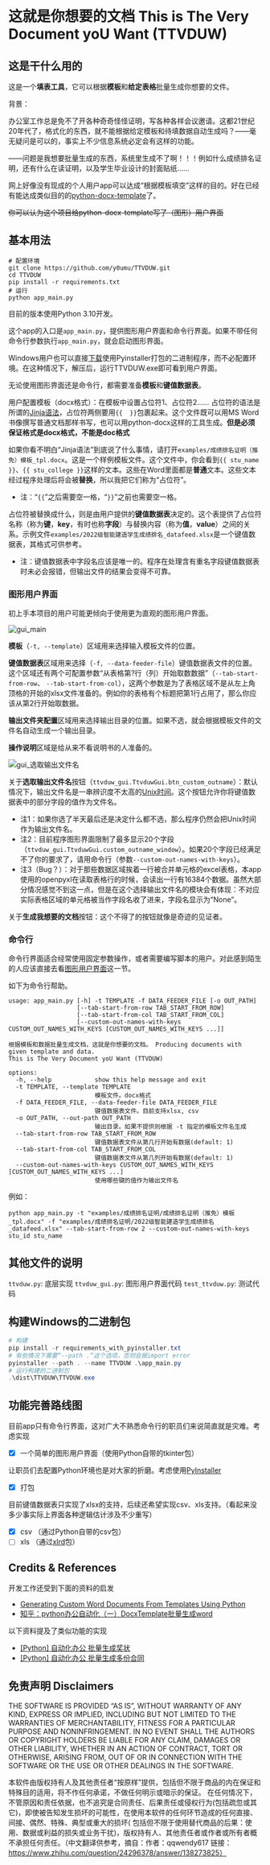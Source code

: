 # 这就是你想要的文档 This is The Very Document yoU Want (TTVDUW)

## 这是干什么用的
这是一个**填表工具**，它可以根据**模板**和**给定表格**批量生成你想要的文件。

背景：

办公室工作总是免不了开各种奇奇怪怪证明，写各种各样会议邀请。这都21世纪20年代了，格式化的东西，就不能根据给定模板和待填数据自动生成吗？——毫无疑问是可以的，事实上不少信息系统必定会有这样的功能。

——问题是我想要批量生成的东西，系统里生成不了啊！！！例如什么成绩排名证明，还有什么在读证明，以及学生毕业设计的封面贴纸……

网上好像没有现成的个人用户app可以达成“根据模板填空”这样的目的。好在已经有能达成类似目的的[python-docx-template](https://docxtpl.readthedocs.io/en/latest)了。

~~你可以认为这个项目给python-docx-template写了（图形）用户界面~~

## 基本用法
```shell
# 配置环境
git clone https://github.com/y0umu/TTVDUW.git
cd TTVDUW
pip install -r requirements.txt
# 运行
python app_main.py
```
目前的版本使用Python 3.10开发。

这个app的入口是`app_main.py`，提供图形用户界面和命令行界面。如果不带任何命令行参数执行`app_main.py`，就会启动图形界面。

Windows用户也可以直接[下载](https://github.com/y0umu/TTVDUW/releases/)使用Pyinstaller打包的二进制程序，而不必配置环境。在这种情况下，解压后，运行TTVDUW.exe即可看到用户界面。

无论使用图形界面还是命令行，都需要准备**模板**和**键值数据表**。

用户配置模板（docx格式）：在模板中设置占位符1、占位符2…… 占位符的语法是所谓的[Jinja语法](https://jinja.palletsprojects.com/en/3.0.x/templates/)，占位符两侧要用`{{  }}`包裹起来。这个文件既可以用MS Word书像撰写普通文档那样书写，也可以用python-docx这样的工具生成。**但是必须保证格式是docx格式，不能是doc格式**

如果你看不明白“Jinja语法”到底说了什么事情，请打开`examples/成绩排名证明（推免）模板_tpl.docx`。这是一个样例模板文件。这个文件中，你会看到`{{ stu_name }}`、`{{ stu_college }}`这样的文本。这些在Word里面都是**普通**文本。这些文本经过程序处理后将会被**替换**，所以我把它们称为“占位符”。

- 注：“`{{`”之后需要空一格，“`}}`”之前也需要空一格。

占位符被替换成什么，则是由用户提供的**键值数据表**决定的。这个表提供了占位符名称（称为**键**，**key**，有时也称**字段**）与替换内容（称为**值**，**value**）之间的关系。示例文件`examples/2022级智能建造学生成绩排名_datafeed.xlsx`是一个键值数据表，其格式可供参考。

- 注：键值数据表中字段名应该是唯一的。程序在处理含有重名字段键值数据表时未必会报错，但输出文件的结果会变得不可靠。

### 图形用户界面
初上手本项目的用户可能更倾向于使用更为直观的图形用户界面。

![gui_main](screenshots/ttvduw_gui.png)

**模板**（`-t, --template`）区域用来选择输入模板文件的位置。

**键值数据表**区域用来选择（`-f, --data-feeder-file`）键值数据表文件的位置。这个区域还有两个可配置参数“从表格第?行（列）开始取数数据”（`--tab-start-from-row`、 `--tab-start-from-col`），这两个参数是为了表格区域不是从左上角顶格的开始的xlsx文件准备的。例如你的表格有个标题把第1行占用了，那么你应该从第2行开始取数据。

**输出文件夹配置**区域用来选择输出目录的位置。如果不选，就会根据模板文件的文件名自动生成一个输出目录。

**操作说明**区域是给从来不看说明书的人准备的。

![gui_选取输出文件名](screenshots/ttvduw_gui_2.png)

关于**选取输出文件名**按钮（`ttvduw_gui.TtvduwGui.btn_custom_outname`）：默认情况下，输出文件名是一串辨识度不太高的[Unix时间](https://time.is/zh/Unix_time_now)。这个按钮允许你将键值数据表中的部分字段的值作为文件名。

- 注1：如果你选了半天最后还是决定什么都不选，那么程序仍然会把Unix时间作为输出文件名。
- 注2：目前程序图形界面限制了最多显示20个字段（`ttvduw_gui.TtvduwGui.custom_outname_window`）。如果20个字段已经满足不了你的要求了，请用命令行（参数`--custom-out-names-with-keys`）。
- 注3（Bug？）：对于那些数据区域挨着一行被合并单元格的excel表格，本app使用的openpyxl在读取表格行的时候，会读出一行有16384个数据。虽然大部分情况感觉不到这一点，但是在这个选择输出文件名的模块会有体现：不对应实际表格区域的单元格被当作字段名收了进来，字段名显示为“None”。

关于**生成我想要的文档**按钮：这个不得了的按钮就像是奇迹的见证者。

### 命令行
命令行界面适合经常使用固定参数操作，或者需要编写脚本的用户。对此感到陌生的人应该直接去看[图形用户界面](#图形用户界面)这一节。

如下为命令行帮助。
```
usage: app_main.py [-h] -t TEMPLATE -f DATA_FEEDER_FILE [-o OUT_PATH]
                   [--tab-start-from-row TAB_START_FROM_ROW]
                   [--tab-start-from-col TAB_START_FROM_COL]
                   [--custom-out-names-with-keys CUSTOM_OUT_NAMES_WITH_KEYS [CUSTOM_OUT_NAMES_WITH_KEYS ...]]

根据模板和数据批量生成文档，这就是你想要的文档。 Producing documents with given template and data.
This is The Very Document yoU Want (TTVDUW)

options:
  -h, --help            show this help message and exit
  -t TEMPLATE, --template TEMPLATE
                        模板文件。docx格式
  -f DATA_FEEDER_FILE, --data-feeder-file DATA_FEEDER_FILE
                        键值数据表文件。目前支持xlsx, csv
  -o OUT_PATH, --out-path OUT_PATH
                        输出目录。如果不提供则根据 -t 指定的模板文件名生成
  --tab-start-from-row TAB_START_FROM_ROW
                        键值数据表文件从第几行开始有数据(default: 1)
  --tab-start-from-col TAB_START_FROM_COL
                        键值数据表文件从第几列开始有数据(default: 1)
  --custom-out-names-with-keys CUSTOM_OUT_NAMES_WITH_KEYS [CUSTOM_OUT_NAMES_WITH_KEYS ...]
                        使用哪些键的值作为输出文件名
```

例如：
```shell
python app_main.py -t "examples/成绩排名证明/成绩排名证明（推免）模板_tpl.docx" -f "examples/成绩排名证明/2022级智能建造学生成绩排名_datafeed.xlsx" --tab-start-from-row 2 --custom-out-names-with-keys stu_id stu_name
```

## 其他文件的说明
`ttvduw.py`: 底层实现
`ttvduw_gui.py`: 图形用户界面代码
`test_ttvduw.py`: 测试代码

## 构建Windows的二进制包
```powershell
# 构建
pip install -r requirements_with_pyinstaller.txt
# 有些情况下需要“--path .”这个选项，否则会报import error
pyinstaller --path . --name TTVDUW .\app_main.py
# 运行构建的二进制包
.\dist\TTVDUW\TTVDUW.exe
```

## 功能完善路线图
目前app只有命令行界面，这对广大不熟悉命令行的职员们来说简直就是灾难。考虑实现
- [x] 一个简单的图形用户界面（使用Python自带的tkinter包）

让职员们去配置Python环境也是对大家的折磨。考虑使用[PyInstaller](https://www.pyinstaller.org/)
- [x] 打包

目前键值数据表只实现了xlsx的支持，后续还希望实现csv、xls支持。（看起来没多少事实际上界面各种逻辑估计涉及不少重写）
- [x] csv （通过Python自带的csv包）
- [ ] xls （通过[xlrd](https://xlrd.readthedocs.io/en/latest/)包）

## Credits & References
开发工作还受到下面的资料的启发
- [Generating Custom Word Documents From Templates Using Python](https://blog.formpl.us/how-to-generate-word-documents-from-templates-using-python-cb039ea2c890)
- [知乎：python办公自动化（一）DocxTemplate批量生成word](https://zhuanlan.zhihu.com/p/320314207)

以下资料提及了类似功能的实现
- [[Python] 自动化办公 批量生成奖状](https://www.jianshu.com/p/0c109c0898af)
- [[Python] 自动化办公 批量生成多份合同](https://www.jianshu.com/p/3ee47f594d81)

## 免责声明 Disclaimers
THE SOFTWARE IS PROVIDED “AS IS”, WITHOUT WARRANTY OF ANY KIND, EXPRESS OR IMPLIED, INCLUDING BUT NOT LIMITED TO THE WARRANTIES OF MERCHANTABILITY, FITNESS FOR A PARTICULAR PURPOSE AND NONINFRINGEMENT. IN NO EVENT SHALL THE AUTHORS OR COPYRIGHT HOLDERS BE LIABLE FOR ANY CLAIM, DAMAGES OR OTHER LIABILITY, WHETHER IN AN ACTION OF CONTRACT, TORT OR OTHERWISE, ARISING FROM, OUT OF OR IN CONNECTION WITH THE SOFTWARE OR THE USE OR OTHER DEALINGS IN THE SOFTWARE.

本软件由版权持有人及其他责任者“按原样”提供，包括但不限于商品的内在保证和特殊目的适用，将不作任何承诺，不做任何明示或暗示的保证。 在任何情况下，不管原因和责任依据，也不追究是合同责任、后果责任或侵权行为(包括疏忽或其它)，即使被告知发生损坏的可能性，在使用本软件的任何环节造成的任何直接、间接、偶然、特殊、典型或重大的损坏(
包括但不限于使用替代商品的后果：使用、数据或利益的损失或业务干扰)，版权持有人、其他责任者或作者或所有者概不承担任何责任。（中文翻译供参考，摘自：作者：qqwendy617 链接：https://www.zhihu.com/question/24296378/answer/138273825）
